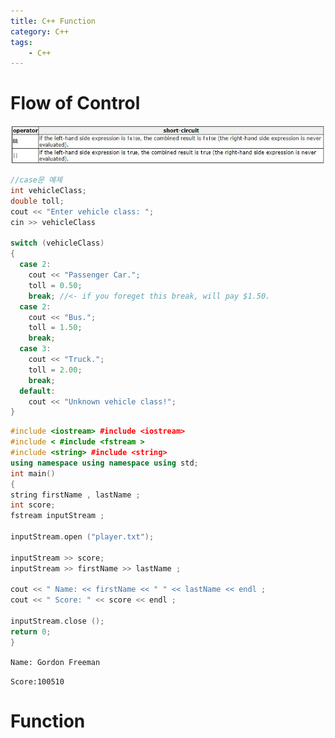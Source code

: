 ```yaml
---
title: C++ Function
category: C++
tags:
    - C++
---
```


# Flow of Control

[![Alt text](/assets/img/short-circuit.jpg)][cplusplus]

~~~c++
//case문 예제
int vehicleClass;
double toll;
cout << "Enter vehicle class: ";
cin >> vehicleClass

switch (vehicleClass)
{
  case 2:
    cout << "Passenger Car.";
    toll = 0.50;
    break; //<- if you foreget this break, will pay $1.50.
  case 2:
    cout << "Bus.";
    toll = 1.50;
    break;
  case 3:
    cout << "Truck.";
    toll = 2.00;
    break;
  default:
    cout << "Unknown vehicle class!";
}
~~~

~~~c++
#include <iostream> #include <iostream>
#include < #include <fstream >
#include <string> #include <string>
using namespace using namespace using std;
int main()
{
string firstName , lastName ;
int score;
fstream inputStream ;

inputStream.open ("player.txt");

inputStream >> score;
inputStream >> firstName >> lastName ;

cout << " Name: << firstName << " " << lastName << endl ;
cout << " Score: " << score << endl ;

inputStream.close ();
return 0;
}
~~~

`Name: Gordon Freeman`

`Score:100510`

# Function


[cplusplus]: http://www.cplusplus.com/doc/tutorial/variables/